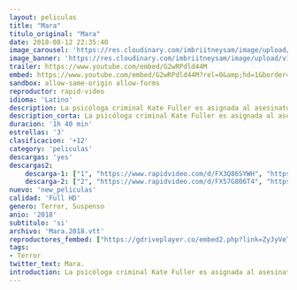 ```yaml
---
layout: peliculas
title: "Mara"
titulo_original: "Mara"
date: 2018-08-12 22:35:40
image_carousel: 'https://res.cloudinary.com/imbriitneysam/image/upload/v1542062632/mara-poster-min.jpg'
image_banner: 'https://res.cloudinary.com/imbriitneysam/image/upload/v1542062633/Mara-banner-min.jpg'
trailer: https://www.youtube.com/embed/G2wRPdld44M
embed: https://www.youtube.com/embed/G2wRPdld44M?rel=0&amp;hd=1&border=0&wmode=opaque&enablejsapi=1&modestbranding=1&controls=1&showinfo=1
sandbox: allow-same-origin allow-forms
reproductor: rapid-video
idioma: 'Latino'
description: La psicóloga criminal Kate Fuller es asignada al asesinato de un hombre que aparentemente ha sido estrangulado mientras dormía por su esposa y el único testigo es su hija de ocho años, Sophie. Mientras Kate se adentra en el misterio de un antiguo demonio que mata a las personas mientras duermen, experimenta los mismos síntomas petrificantes que todas las víctimas y espirales anteriores a través de una escalofriante pesadilla para salvarse a ella y a Sophie antes de que se atreva a quedarse dormida nuevamente.
description_corta: La psicóloga criminal Kate Fuller es asignada al asesinato de un hombre que aparentemente ha sido estrangulado mientras dormía por su esposa y el único testigo es su hija de ocho años, Sophie. Mientras Kate se adentra en el misterio de un antiguo...
duracion: '1h 40 min'
estrellas: '3'
clasificacion: '+12'
category: 'peliculas'
descargas: 'yes'
descargas2:
    descarga-1: ["1", "https://www.rapidvideo.com/d/FX3Q86SYWH", "https://www.google.com/s2/favicons?domain=openload.co","OpenLoad","https://res.cloudinary.com/imbriitneysam/image/upload/v1541473684/mexico.png", "Latino", "Full HD"]
    descarga-2: ["2", "https://www.rapidvideo.com/d/FX57G806T4", "https://www.google.com/s2/favicons?domain=www.rapidvideo.com","RapidVideo","https://res.cloudinary.com/imbriitneysam/image/upload/v1541473684/mexico.png", "Latino", "Full HD"]
nuevo: 'new_peliculas'
calidad: 'Full HD'
genero: Terror, Suspenso
anio: '2018'
subtitulo: 'si'
archivo: 'Mara.2018.vtt'
reproductores_fembed: ["https://gdriveplayer.co/embed2.php?link=ZyJyVeTyQ0u7rtfRHKDD1gSavymplihCo%252BSFxtZcWzqQ4sd%252BeimabSM1s2l%252BYF5ARej7q1ADYEuwN1yaWcLKskoDT652WAcMoLY4P5CXVehpzZOhbhb3jzDEwbIjSIN%252FaXgJM7YRuKVnFT7TuDHbXQPf5BkjHiAxJkRp%252Bre6rIfmOx%252BcUtm5p3LvbOLzsqZM3LuWPIQjXuJJtmqBs6GE7Ek3oN2%252B5LXlhyIY16e0vFGha2OaF3fHlnbRY3hxrdKrE%253D","Latino","https://myurlshort.live/v/p47k2fm4q5k8j4k","Latino","https://feurl.com/v/mz9krgj-1vq","Latino","https://mstream.space/cxwkrf601xy9","Latino","https://jplayer.club/v/721g7hgydydggme","Latino","https://gdriveplayer.co/embed2.php?link=Viq6rVySma3qQsItWAO%252FCQqWt34iGpYkr3I1UIE%252BF2qnbuFRUk%252FR%252BrjCWjMuXYrHZz1T0%252BelAKaWcICJI83u0eRuiXcBcNk%252BQ4Jx8V1VJIdzvAsJn041uIJbY8Y%252Fq88PBpBZ%252BFr%252BJoIbUGSJyGz9R7btY5ewWDXeJ1l05TiCZOr55QTnpXma8%252B6%252B5rkfH%252BxZCuuDzyxO0TXRDgPIuEAFB2","Latino"]
tags:
- Terror
twitter_text: Mara.
introduction: La psicóloga criminal Kate Fuller es asignada al asesinato de un hombre que aparentemente ha sido estrangulado mientras dormía por su esposa y el único testigo es su hija de ocho años, Sophie. Mientras Kate se adentra en el misterio de un antiguo...
---
```



 







